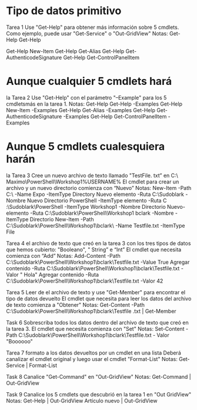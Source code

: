 # Tipo de datos primitivo 
Tarea 1 
Use "Get-Help" para obtener más información sobre 5 cmdlets. 
Como ejemplo, puede usar "Get-Service" o "Out-GridView" Notas: 
Get-Help Get-Help 

Get-Help New-Item 
Get-Help Get-Alias 
​​Get-Help Get-AuthenticodeSignature 
Get-Help Get-ControlPanelItem 
# Aunque cualquier 5 cmdlets hará

la Tarea 2 
Use "Get-Help" con el parámetro "–Example" para los 5 cmdletsmás en la tarea 1. 
Notas: 
Get-Help Get-Help -Examples 
Get-Help New-Item -Examples 
Get-Help Get-Alias ​​-Examples 
Get-Help Get-AuthenticodeSignature -Examples 
Get-Help Get-ControlPanelItem -Examples 
# Aunque 5 cmdlets cualesquiera harán

la Tarea 3 
Cree un nuevo archivo de texto llamado "TestFile. txt” en C:\ Maximo\PowerShell\Workshop1\%USERNAME% 
El cmdlet para crear un archivo y un nuevo directorio comienza con “Nuevo” Notas: 
New-Item -Path C:\ -Name Expo -ItemType Directory 
Nuevo elemento -Ruta C:\Sudoblark -Nombre Nuevo Directorio PowerShell -ItemType elemento 
-Ruta C :\Sudoblark\PowerShell -ItemType Workshop1 -Nombre Directorio Nuevo-elemento -Ruta C:\Sudoblark\PowerShell\Workshop1 bclark -Nombre -ItemType Directorio New-Item -Path C:\Sudoblark\PowerShell\Workshop1\bclark\ -Name Testfile.txt -ItemType File

Tarea 4 
el archivo de texto que creó en la tarea 3 con los tres tipos de datos que hemos cubierto: "Booleano", " String” e “Int” 
El cmdlet que necesita comienza con “Add” 
Notas: 
Add-Content -Path C:\Sudoblark\PowerShell\Workshop1\bclark\Testfile.txt -Value True Agregar contenido -Ruta C:\Sudoblark\PowerShell\Workshop1\bclark\Testfile.txt -Valor " Hola" Agregar contenido -Ruta C:\Sudoblark\PowerShell\Workshop1\bclark\Testfile.txt -Valor 42 

Tarea 5 
Leer de el archivo de texto y use "Get-Member" para encontrar el tipo de datos devuelto 
El cmdlet que necesita para leer los datos del archivo de texto comienza a "Obtener" Notas: 
Get-Content -Path C:\Sudoblark\PowerShell\Workshop1\bclark\Testfile .txt | Get-Member

Task 6 
Sobrescriba todos los datos dentro del archivo de texto que creó en la tarea 3. 
El cmdlet que necesita comienza con "Set" 
Notas: 
Set-Content -Path C:\Sudoblark\PowerShell\Workshop1\bclark\Testfile.txt - Valor "Boooooo"

Tarea 7 
formato a los datos devueltos por un cmdlet en una lista 
Deberá canalizar el cmdlet original y luego usar el cmdlet "Format-List" 
Notas: 
Get-Service | Format-List

Task 8 
Canalice "Get-Command" en "Out-GridView" Notas: 
Get-Command | Out-GridView

Task 9 
Canalice los 5 cmdlets que descubrió en la tarea 1 en "Out GridView" 
Notas: 
Get-Help | Out-GridView 
Artículo nuevo | Out-GridView 
